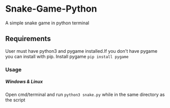 # Snake-Game-Python
A simple snake game in python terminal

## Requirements
User must have python3 and pygame installed.If you don't have pygame you can install with pip.
Install pygame
`pip install pygame`

### Usage
##### Windows & Linux
Open cmd/terminal and run `python3 snake.py` while in the same directory as the script
